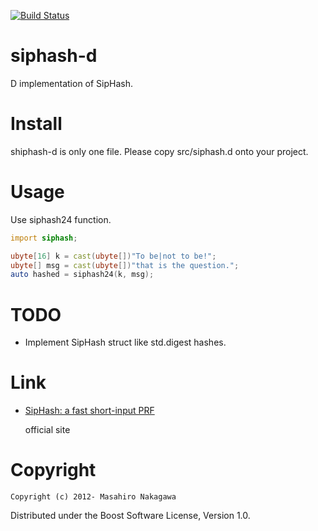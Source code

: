 [![Build Status](https://travis-ci.org/repeatedly/siphash-d.png)](https://travis-ci.org/repeatedly/siphash-d])

# siphash-d

D implementation of SipHash.

# Install

shiphash-d is only one file. Please copy src/siphash.d onto your project. 

# Usage

Use siphash24 function.

```d
import siphash;

ubyte[16] k = cast(ubyte[])"To be|not to be!";
ubyte[] msg = cast(ubyte[])"that is the question.";
auto hashed = siphash24(k, msg);
```

# TODO

* Implement SipHash struct like std.digest hashes.

# Link

* [SipHash: a fast short-input PRF](https://www.131002.net/siphash/)

  official site

# Copyright

    Copyright (c) 2012- Masahiro Nakagawa

Distributed under the Boost Software License, Version 1.0.
